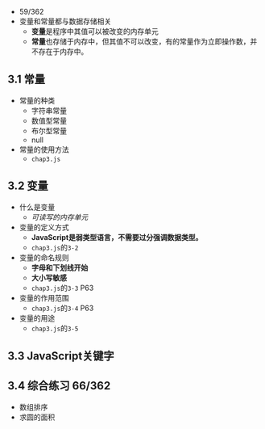 + 59/362
+ 变量和常量都与数据存储相关
	+ **变量**是程序中其值可以被改变的内存单元
	+ **常量**也存储于内存中，但其值不可以改变，有的常量作为立即操作数，并不存在于内存中。

##  3.1 常量
+ 常量的种类
	+ 字符串常量
	+ 数值型常量
	+ 布尔型常量
	+ null
+ 常量的使用方法
	+ `chap3.js`

##  3.2 变量
+ 什么是变量
	+ *可读写的内存单元*
+ 变量的定义方式
	+ **JavaScript是弱类型语言，不需要过分强调数据类型。**
	+ `chap3.js`的`3-2`
+ 变量的命名规则
	+ **字母和下划线开始**
	+ **大小写敏感**
	+ `chap3.js`的`3-3`  P63
+ 变量的作用范围
	+ `chap3.js`的`3-4`  P63
+ 变量的用途
	+ `chap3.js`的`3-5`

##  3.3 JavaScript关键字

##  3.4 综合练习  66/362
+ 数组排序
+ 求圆的面积    